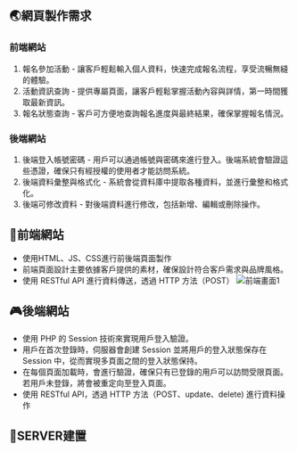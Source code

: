 ## 🌏網頁製作需求
### 前端網站
1. 報名參加活動 - 讓客戶輕鬆輸入個人資料，快速完成報名流程，享受流暢無縫的體驗。
2. 活動資訊查詢 - 提供專屬頁面，讓客戶輕鬆掌握活動內容與詳情，第一時間獲取最新資訊。
3. 報名狀態查詢 - 客戶可方便地查詢報名進度與最終結果，確保掌握報名情況。
### 後端網站
1. 後端登入帳號密碼 - 用戶可以通過帳號與密碼來進行登入。後端系統會驗證這些憑證，確保只有經授權的使用者才能訪問系統。
2. 後端資料彙整與格式化 - 系統會從資料庫中提取各種資料，並進行彙整和格式化。
3. 後端可修改資料 - 對後端資料進行修改，包括新增、編輯或刪除操作。
## 📖前端網站
- 使用HTML、JS、CSS進行前後端頁面製作
- 前端頁面設計主要依據客戶提供的素材，確保設計符合客戶需求與品牌風格。
- 使用 RESTful API 進行資料傳送，透過 HTTP 方法（POST）
![前端畫面1](https://plum-romantic-goldfish-871.mypinata.cloud/ipfs/QmckoxDd9JRAbPhvSLgsF3FMNgk1NeNovYxcYxofedqUBQ/index1.png "前端畫面1")
## 🎮後端網站
- 使用 PHP 的 Session 技術來實現用戶登入驗證。
- 用戶在首次登錄時，伺服器會創建 Session 並將用戶的登入狀態保存在 Session 中，從而實現多頁面之間的登入狀態保持。
- 在每個頁面加載時，會進行驗證，確保只有已登錄的用戶可以訪問受限頁面。若用戶未登錄，將會被重定向至登入頁面。
- 使用 RESTful API，透過 HTTP 方法（POST、update、delete) 進行資料操作
## 🎰SERVER建置


